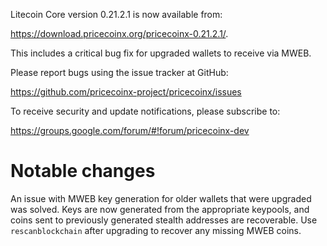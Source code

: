 Litecoin Core version 0.21.2.1 is now available from:

 <https://download.pricecoinx.org/pricecoinx-0.21.2.1/>.

This includes a critical bug fix for upgraded wallets to receive via MWEB.

Please report bugs using the issue tracker at GitHub:

  <https://github.com/pricecoinx-project/pricecoinx/issues>

To receive security and update notifications, please subscribe to:

  <https://groups.google.com/forum/#!forum/pricecoinx-dev>

Notable changes
===============

An issue with MWEB key generation for older wallets that were upgraded was solved.
Keys are now generated from the appropriate keypools, and coins sent to previously generated stealth addresses are recoverable.
Use `rescanblockchain` after upgrading to recover any missing MWEB coins.

